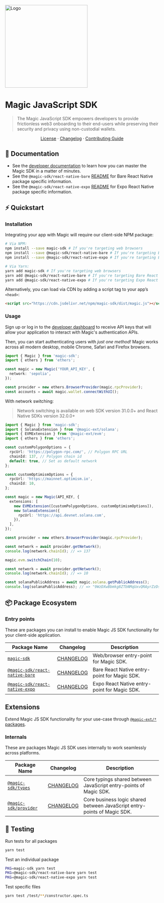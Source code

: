   <p align="left">
    <a href="https://docs.magic.link/home/welcome">
      <img src="https://media.graphassets.com/T9TXZhcNRVm211eyMh3u" alt="Logo" width="270" height="auto">
    </a>
  </p>

# Magic JavaScript SDK

> The Magic JavaScript SDK empowers developers to provide frictionless web3 onboarding to their end-users while preserving their security and privacy using non-custodial wallets.

<p align="center">
  <a href="https://github.com/magiclabs/magic-js/blob/master/LICENSE">License</a> ·
  <a href="https://github.com/magiclabs/magic-js/blob/master/CHANGELOG.md">Changelog</a> ·
  <a href="https://github.com/magiclabs/magic-js/blob/master/CONTRIBUTING.md">Contributing Guide</a>
</p>

## 📖 Documentation

- See the [developer documentation](https://docs.magic.link) to learn how you can master the Magic SDK in a matter of minutes.
- See the `@magic-sdk/react-native-bare` [README](https://github.com/magiclabs/magic-js/tree/master/packages/%40magic-sdk/react-native-bare#readme) for Bare React Native package specific information.
- See the `@magic-sdk/react-native-expo` [README](https://github.com/magiclabs/magic-js/tree/master/packages/%40magic-sdk/react-native-expo#readme) for Expo React Native package specific information.

## ⚡️ Quickstart

### Installation

Integrating your app with Magic will require our client-side NPM package:

```bash
# Via NPM:
npm install --save magic-sdk # If you're targeting web browsers
npm install --save @magic-sdk/react-native-bare # If you're targeting Bare React Native
npm install --save @magic-sdk/react-native-expo # If you're targeting Expo React Native

# Via Yarn:
yarn add magic-sdk # If you're targeting web browsers
yarn add @magic-sdk/react-native-bare # If you're targeting Bare React Native
yarn add @magic-sdk/react-native-expo # If you're targeting Expo React Native
```

Alternatively, you can load via CDN by adding a script tag to your app’s `<head>`:

```html
<script src="https://cdn.jsdelivr.net/npm/magic-sdk/dist/magic.js"></script>
```

### Usage

Sign up or log in to the [developer dashboard](https://dashboard.magic.link) to receive API keys that will allow your application to interact with Magic's authentication APIs.

Then, you can start authenticating users with _just one method!_ Magic works across all modern desktop, mobile Chrome, Safari and Firefox browsers.

```ts
import { Magic } from 'magic-sdk';
import { ethers } from 'ethers';

const magic = new Magic('YOUR_API_KEY', {
  network: 'sepolia',
});

const provider = new ethers.BrowserProvider(magic.rpcProvider);
const accounts = await magic.wallet.connectWithUI();
```

With network switching:

> Network switching is available on web SDK version 31.0.0+ and React Native SDKs version 32.0.0+

```ts
import { Magic } from 'magic-sdk';
import { SolanaExtension } from '@magic-ext/solana';
import { EVMExtension } from '@magic-ext/evm';
import { ethers } from 'ethers';

const customPolygonOptions = {
  rpcUrl: 'https://polygon-rpc.com/', // Polygon RPC URL
  chainId: 137, // Polygon chain id
  default: true, // Set as default network
};

const customOptimismOptions = {
  rpcUrl: 'https://mainnet.optimism.io',
  chainId: 10,
};

const magic = new Magic(API_KEY, {
  extensions: [
    new EVMExtension([customPolygonOptions, customOptimismOptions]),
    new SolanaExtension({
      rpcUrl: 'https://api.devnet.solana.com',
    }),
  ],
});

const provider = new ethers.BrowserProvider(magic.rpcProvider);

const network = await provider.getNetwork();
console.log(network.chainId); // => 137

magic.evm.switchChain(10);

const network = await provider.getNetwork();
console.log(network.chainId); // => 10

const solanaPublicAddress = await magic.solana.getPublicAddress();
console.log(solanaPublicAddress); // => "9WzDXwBbmkg8ZTbNMqUxvQRAyrZzDsGYdLVL9zYtAWWM"
```

## 📦 Package Ecosystem

### Entry points

These are packages you can install to enable Magic JS SDK functionality for your client-side application.

| Package Name                                                                                 | Changelog                                                         | Description                                  |
| -------------------------------------------------------------------------------------------- | ----------------------------------------------------------------- | -------------------------------------------- |
| [`magic-sdk`](https://www.npmjs.com/package/magic-sdk)                                       | [CHANGELOG](./packages/magic-sdk/CHANGELOG.md)                    | Web/browser entry-point for Magic SDK.       |
| [`@magic-sdk/react-native-bare`](https://www.npmjs.com/package/@magic-sdk/react-native-bare) | [CHANGELOG](./packages/@magic-sdk/react-native-bare/CHANGELOG.md) | Bare React Native entry-point for Magic SDK. |
| [`@magic-sdk/react-native-expo`](https://www.npmjs.com/package/@magic-sdk/react-native-expo) | [CHANGELOG](./packages/@magic-sdk/react-native-expo/CHANGELOG.md) | Expo React Native entry-point for Magic SDK. |

## Extensions

Extend Magic JS SDK functionality for your use-case through [`@magic-ext/*` packages](./packages/@magic-ext).

### Internals

These are packages Magic JS SDK uses internally to work seamlessly across platforms.

| Package Name                                                               | Changelog                                                | Description                                                              |
| -------------------------------------------------------------------------- | -------------------------------------------------------- | ------------------------------------------------------------------------ |
| [`@magic-sdk/types`](https://www.npmjs.com/package/@magic-sdk/types)       | [CHANGELOG](./packages/@magic-sdk/types/CHANGELOG.md)    | Core typings shared between JavaScript entry-points of Magic SDK.        |
| [`@magic-sdk/provider`](https://www.npmjs.com/package/@magic-sdk/provider) | [CHANGELOG](./packages/@magic-sdk/provider/CHANGELOG.md) | Core business logic shared between JavaScript entry-points of Magic SDK. |

## 🚦 Testing

Run tests for all packages

```bash
yarn test
```

Test an individual package

```bash
PKG=magic-sdk yarn test
PKG=@magic-sdk/react-native-bare yarn test
PKG=@magic-sdk/react-native-expo yarn test
```

Test specific files

```bash
yarn test /test/**/constructor.spec.ts
```
